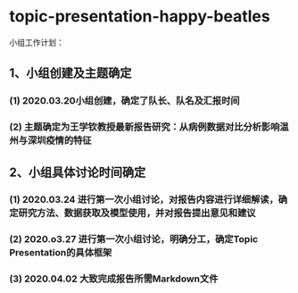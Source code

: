 # topic-presentation-happy-beatles    
小组工作计划：

## 1、小组创建及主题确定
### (1) 2020.03.20小组创建，确定了队长、队名及汇报时间
### (2) 主题确定为王学钦教授最新报告研究：从病例数据对比分析影响温州与深圳疫情的特征

## 2、小组具体讨论时间确定
### (1) 2020.03.24 进行第一次小组讨论，对报告内容进行详细解读，确定研究方法、数据获取及模型使用，并对报告提出意见和建议
### (2) 2020.o3.27 进行第一次小组讨论，明确分工，确定Topic Presentation的具体框架
### (3) 2020.04.02 大致完成报告所需Markdown文件
